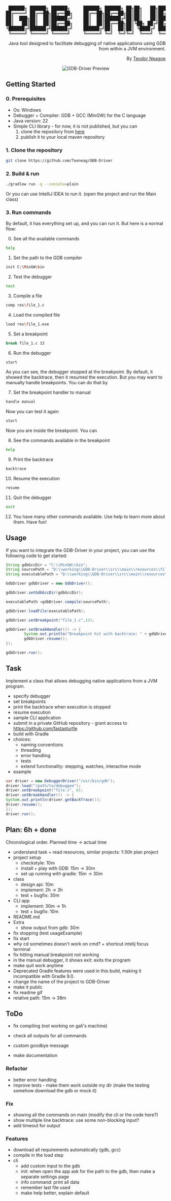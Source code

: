 <div align="center">
<pre>
 ██████╗ ██████╗ ██████╗     ██████╗ ██████╗ ██╗██╗   ██╗███████╗██████╗ 
██╔════╝ ██╔══██╗██╔══██╗    ██╔══██╗██╔══██╗██║██║   ██║██╔════╝██╔══██╗
██║  ███╗██║  ██║██████╔╝    ██║  ██║██████╔╝██║██║   ██║█████╗  ██████╔╝
██║   ██║██║  ██║██╔══██╗    ██║  ██║██╔══██╗██║╚██╗ ██╔╝██╔══╝  ██╔══██╗
╚██████╔╝██████╔╝██████╔╝    ██████╔╝██║  ██║██║ ╚████╔╝ ███████╗██║  ██║
 ╚═════╝ ╚═════╝ ╚═════╝     ╚═════╝ ╚═╝  ╚═╝╚═╝  ╚═══╝  ╚══════╝╚═╝  ╚═╝
</pre>
<div align="right">

Java tool designed to facilitate debugging of native applications using GDB from within a JVM environment.

By [Teodor Neagoe](https://github.com/Teoneag)

</div>

<img src="gifs/GDB-Driver Preview.gif" alt="GDB-Driver Preview"/>
</div>

## Getting Started

### 0. Prerequisites

- Os: Windows
- Debugger + Compiler: GDB + GCC (MinGW) for the C language
- Java version: 22
- Simple CLI library - for now, it is not published, but you can
    1. clone the repository from [here](https://github.com/Teoneag/Simple-CLI_Java)
    2. publish it to your local maven repository

### 1. Clone the repository

```bash
git clone https://github.com/Teoneag/GDB-Driver
```

### 2. Build & run

```bash
./gradlew run -q --console=plain
```

Or you can use IntelliJ IDEA to run it. (open the project and run the Main class)

### 3. Run commands

By default, it has everything set up, and you can run it. But here is a normal flow:

0. See all the available commands
```bash
help
```

1. Set the path to the GDB compiler
```bash
init C:\MinGW\bin
```

2. Test the debugger
```bash
test
```

3. Compile a file
```bash
comp res\file_1.c
```

4. Load the compiled file
```bash
load res\file_1.exe
```

5. Set a breakpoint
```bash
break file_1.c 13
```

6. Run the debugger
```bash
start
```
As you can see, the debugger stopped at the breakpoint. By default, it showed the backtrace, then it resumed the execution.
But you may want to manually handle breakpoints. You can do that by 

7. Set the breakpoint handler to manual
```bash
handle manual
```
Now you can test it again
```bash
start
```
Now you are inside the breakpoint. You can

8. See the commands available in the breakpoint
```bash
help
```

9. Print the backtrace
```bash
backtrace
```

10. Resume the execution
```bash
resume
```

11. Quit the debugger
```bash
exit
```

12. You have many other commands available. Use help to learn more about them. Have fun!


## Usage

If you want to integrate the GDB-Driver in your project, you can use the following code to get started:

```java
String gdbGccDir = "C:\\MinGW\\bin";
String sourcePath = "D:\\working\\GDB-Driver\\src\\main\\resources\\file_1.c";
String executablePath = "D:\\working\\GDB-Driver\\src\\main\\resources\\file_1.exe";

GdbDriver gdbDriver = new GdbDriver();

gdbDriver.setGdbGccDir(gdbGccDir);

executablePath =gdbDriver.compile(sourcePath);

gdbDriver.loadFile(executablePath);

gdbDriver.setBreakpoint("file_1.c",13);

gdbDriver.setBreakHandler(() -> {
        System.out.println("Breakpoint hit with backtrace: " + gdbDriver.getBacktrace());
        gdbDriver.resume();
});

gdbDriver.run();
```

## Task

Implement a class that allows debugging native applications from a JVM program.
  - specify debugger
  - set breakpoints
  - print the backtrace when execution is stopped
  - resume execution
- sample CLI application
- submit in a private GitHub repository - grant access to https://github.com/fastasturtle
- build with Gradle
- choices:
  - naming conventions
  - threading
  - error handling
  - tests
  - extend functionality: stepping, watches, interactive mode
- example 
```java
var driver = new DebuggerDriver("/usr/bin/gdb");
driver.load("/path/to/debuggee");
driver.setBreakpoint("file.c", 6);
driver.setBreakHandler(() -> {
System.out.println(driver.getBackTrace());
driver.resume();
});
driver.run();
```

## Plan: 6h + done
Chronological order. Planned time -> actual time
- understand task + read resources, similar projects: 1:30h
plan project
- project setup
  - checkstyle: 10m
  - install + play with GDB: 15m -> 30m
  - set up running with gradle: 15m -> 30m
- class
  - design api: 10m
  - implement: 2h -> 3h
  - test + bugfix: 30m
- CLI app
  - implement: 30m -> 1h
  - test + bugfix: 10m
- README.md
- Extra
  - show output from gdb: 30m
- fix stopping (test usageExample)
- fix start
- why cd sometimes doesn't work on cmd? + shortcut intelij focus terminal
- fix hitting manual breakpoint not working
- in the manual debugger, it shows exit: exits the program
- make quit work anytime
- Deprecated Gradle features were used in this build, making it incompatible with Gradle 9.0.
- change the name of the project to GDB-Driver
- make it public
- fix readme gif
- relative path: 15m -> 38m

## ToDo

- fix compiling (not working on gali's machine)

- check all outputs for all commands
- custom goodbye message
- make documentation

### Refactor

- better error handling
- improve tests - make them work outside my dir (make the testing somehow download the gdb or mock it)

### Fix

- showing all the commands on main (modify the cli or the code here?)
- show multiple line backtrace: use some non-blocking input?
- add timeout for output

### Features

- download all requirements automatically (gdb, gcc)
- compile in the load step
- cli
  - add custom input to the gdb
  - init: when open the app ask for the path to the gdb, then make a separate settings page
  - info command: print all data
  - remember last file used
  - make help better, explain default